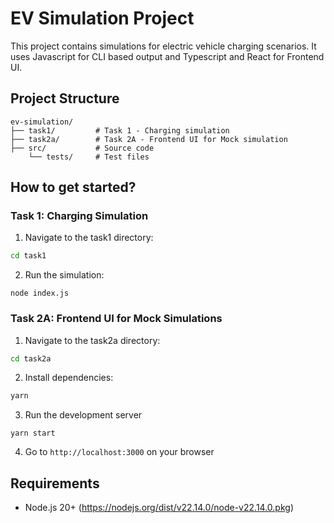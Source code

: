 # EV Simulation Project

This project contains simulations for electric vehicle charging scenarios. It uses Javascript for CLI based output and Typescript and React for Frontend UI.

## Project Structure

```
ev-simulation/
├── task1/         # Task 1 - Charging simulation
├── task2a/        # Task 2A - Frontend UI for Mock simulation
├── src/           # Source code
    └── tests/     # Test files
```

## How to get started?

### Task 1: Charging Simulation

1. Navigate to the task1 directory:

```bash
cd task1
```

2. Run the simulation:

```
node index.js
```

### Task 2A: Frontend UI for Mock Simulations

1. Navigate to the task2a directory:

```bash
cd task2a
```

2. Install dependencies:

```bash
yarn
```

3. Run the development server

```
yarn start
```

4. Go to `http://localhost:3000` on your browser
## Requirements

- Node.js 20+ (https://nodejs.org/dist/v22.14.0/node-v22.14.0.pkg)
